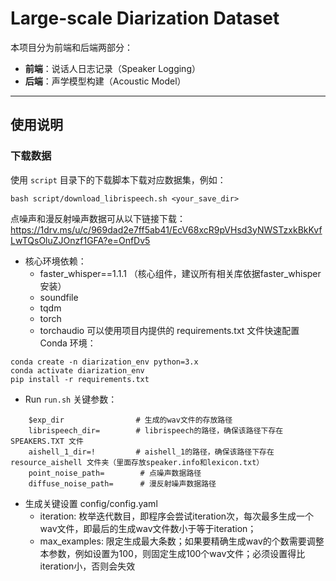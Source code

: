 # Large-scale Diarization Dataset

本项目分为前端和后端两部分：  
- **前端**：说话人日志记录（Speaker Logging）  
- **后端**：声学模型构建（Acoustic Model）  

---

## 使用说明

### 下载数据

使用 `script` 目录下的下载脚本下载对应数据集，例如：

```
bash script/download_librispeech.sh <your_save_dir>
```
点噪声和漫反射噪声数据可从以下链接下载：https://1drv.ms/u/c/969dad2e7ff5ab41/EcV68xcR9pVHsd3yNWSTzxkBkKvfLwTQsOluZJOnzf1GFA?e=OnfDv5

* 核心环境依赖：
    * faster_whisper==1.1.1 （核心组件，建议所有相关库依据faster_whisper安装）
    * soundfile
    * tqdm
    * torch
    * torchaudio
可以使用项目内提供的 requirements.txt 文件快速配置 Conda 环境：
```
conda create -n diarization_env python=3.x
conda activate diarization_env
pip install -r requirements.txt
```



* Run `run.sh`
关键参数：
```
    $exp_dir                # 生成的wav文件的存放路径      
    librispeech_dir=		# librispeech的路径，确保该路径下存在 SPEAKERS.TXT 文件
    aishell_1_dir=!	        # aishell_1的路径，确保该路径下存在 resource_aishell 文件夹（里面存放speaker.info和lexicon.txt）
    point_noise_path=        # 点噪声数据路径
    diffuse_noise_path=      # 漫反射噪声数据路径
```

* 生成关键设置 config/config.yaml
    * iteration: 枚举迭代数目，即程序会尝试iteration次，每次最多生成一个wav文件，即最后的生成wav文件数小于等于iteration；
    * max_examples: 限定生成最大条数；如果要精确生成wav的个数需要调整本参数，例如设置为100，则固定生成100个wav文件；必须设置得比iteration小，否则会失效
